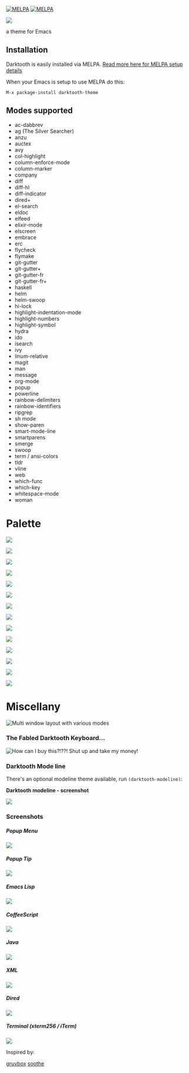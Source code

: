 [![MELPA](http://stable.melpa.org/packages/darktooth-theme-badge.svg)](http://stable.melpa.org/#/darktooth-theme) [![MELPA](http://melpa.org/packages/darktooth-theme-badge.svg)](http://melpa.org/#/darktooth-theme)

![](palette-images/header.png)

a theme for Emacs

## Installation

Darktooth is easily installed via MELPA.  [Read more here for MELPA setup details](http://melpa.org/#/getting-started)

When your Emacs is setup to use MELPA do this:

```
M-x package-install darktooth-theme
```

## Modes supported

- ac-dabbrev
- ag (The Silver Searcher)
- anzu
- auctex
- avy
- col-highlight
- column-enforce-mode
- column-marker
- company
- diff
- diff-hl
- diff-indicator
- dired+
- el-search
- eldoc
- elfeed
- elixir-mode
- elscreen
- embrace
- erc
- flycheck
- flymake
- git-gutter
- git-gutter+
- git-gutter-fr
- git-gutter-fr+
- haskell
- helm
- helm-swoop
- hi-lock
- highlight-indentation-mode
- highlight-numbers
- highlight-symbol
- hydra
- ido
- isearch
- ivy
- linum-relative
- magit
- man
- message
- org-mode
- popup
- powerline
- rainbow-delimiters
- rainbow-identifiers
- ripgrep
- sh mode
- show-paren
- smart-mode-line
- smartparens
- smerge
- swoop
- term / ansi-colors
- tldr
- vline
- web
- which-func
- which-key
- whitespace-mode
- woman

# Palette

![](palette-images/darkness.png)

![](palette-images/medium.png)

![](palette-images/lightness.png)

![](palette-images/bright.png)

![](palette-images/neutral.png)

![](palette-images/faded.png)

![](palette-images/muted.png)

![](palette-images/dark.png)

![](palette-images/mid.png)

![](palette-images/accents.png)

![](palette-images/delimiters.png)

![](palette-images/identifiers-1.png)

![](palette-images/identifiers-2.png)

![](palette-images/identifiers-3.png)

# Miscellany

![Multi window layout with various modes](darktooth-multi-window.png)

### The Fabled Darktooth Keyboard...

![How can I buy this?!??! Shut up and take my money!](darktooth-keyboard.jpg)

### Darktooth Mode line

There's an optional modeline theme available, run `(darktooth-modeline)`:

**Darktooth modeline - screenshot**

![](screenshots/darktooth-modeline.png)

### Screenshots

##### Popup Menu

![](screenshots/darktooth-popup-menu.png)

##### Popup Tip

![](screenshots/darktooth-popup-tip.png)

##### Emacs Lisp

![](screenshots/darktooth-emacslisp.png)

##### CoffeeScript

![](screenshots/darktooth-coffee.png)

##### Java

![](screenshots/darktooth-java.png)

##### XML

![](screenshots/darktooth-xml.png)

##### Dired

![](screenshots/darktooth-dired.png)

##### Terminal (xterm256 / iTerm)

![](screenshots/darktooth-terminal.png)

Inspired by:

[gruvbox](https://github.com/Greduan/emacs-theme-gruvbox)
[soothe](https://github.com/emacsfodder/emacs-soothe-theme)
